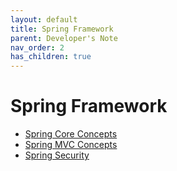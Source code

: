```yaml
---
layout: default
title: Spring Framework
parent: Developer's Note
nav_order: 2
has_children: true
---
```


# Spring Framework

- [Spring Core Concepts](/docs/spring/spring-core)
- [Spring MVC Concepts](/docs/spring/spring-mvc)
- [Spring Security](/docs/spring/security)
